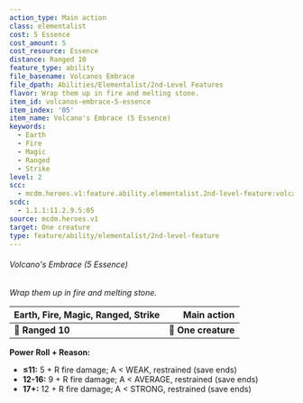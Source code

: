 ```yaml
---
action_type: Main action
class: elementalist
cost: 5 Essence
cost_amount: 5
cost_resource: Essence
distance: Ranged 10
feature_type: ability
file_basename: Volcanos Embrace
file_dpath: Abilities/Elementalist/2nd-Level Features
flavor: Wrap them up in fire and melting stone.
item_id: volcanos-embrace-5-essence
item_index: '05'
item_name: Volcano's Embrace (5 Essence)
keywords:
  - Earth
  - Fire
  - Magic
  - Ranged
  - Strike
level: 2
scc:
  - mcdm.heroes.v1:feature.ability.elementalist.2nd-level-feature:volcanos-embrace-5-essence
scdc:
  - 1.1.1:11.2.9.5:05
source: mcdm.heroes.v1
target: One creature
type: feature/ability/elementalist/2nd-level-feature
---
```


###### Volcano's Embrace (5 Essence)

*Wrap them up in fire and melting stone.*

| **Earth, Fire, Magic, Ranged, Strike** |     **Main action** |
| -------------------------------------- | ------------------: |
| **📏 Ranged 10**                       | **🎯 One creature** |

**Power Roll + Reason:**

- **≤11:** 5 + R fire damage; A < WEAK, restrained (save ends)
- **12-16:** 9 + R fire damage; A < AVERAGE, restrained (save ends)
- **17+:** 12 + R fire damage; A < STRONG, restrained (save ends)
